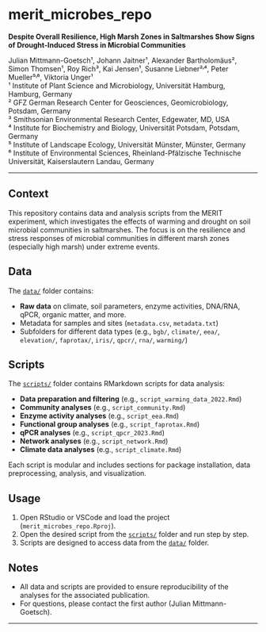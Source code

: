 # merit_microbes_repo

**Despite Overall Resilience, High Marsh Zones in Saltmarshes Show Signs of Drought-Induced Stress in Microbial Communities**

Julian Mittmann-Goetsch¹, Johann Jaitner¹, Alexander Bartholomäus², Simon Thomsen¹, Roy Rich³, Kai Jensen¹, Susanne Liebner²˒⁴, Peter Mueller⁵˒⁶, Viktoria Unger¹  
¹ Institute of Plant Science and Microbiology, Universität Hamburg, Hamburg, Germany  
² GFZ German Research Center for Geosciences, Geomicrobiology, Potsdam, Germany  
³ Smithsonian Environmental Research Center, Edgewater, MD, USA  
⁴ Institute for Biochemistry and Biology, Universität Potsdam, Potsdam, Germany  
⁵ Institute of Landscape Ecology, Universität Münster, Münster, Germany  
⁶ Institute of Environmental Sciences, Rheinland-Pfälzische Technische Universität, Kaiserslautern Landau, Germany

---

## Context

This repository contains data and analysis scripts from the MERIT experiment, which investigates the effects of warming and drought on soil microbial communities in saltmarshes. The focus is on the resilience and stress responses of microbial communities in different marsh zones (especially high marsh) under extreme events.

## Data

The [`data/`](data/) folder contains:
- **Raw data** on climate, soil parameters, enzyme activities, DNA/RNA, qPCR, organic matter, and more.
- Metadata for samples and sites (`metadata.csv`, `metadata.txt`)
- Subfolders for different data types (e.g., `bgb/`, `climate/`, `eea/`, `elevation/`, `faprotax/`, `iris/`, `qpcr/`, `rna/`, `warming/`)

## Scripts

The [`scripts/`](scripts/) folder contains RMarkdown scripts for data analysis:
- **Data preparation and filtering** (e.g., `script_warming_data_2022.Rmd`)
- **Community analyses** (e.g., `script_community.Rmd`)
- **Enzyme activity analyses** (e.g., `script_eea.Rmd`)
- **Functional group analyses** (e.g., `script_faprotax.Rmd`)
- **qPCR analyses** (e.g., `script_qpcr_2023.Rmd`)
- **Network analyses** (e.g., `script_network.Rmd`)
- **Climate data analyses** (e.g., `script_climate.Rmd`)

Each script is modular and includes sections for package installation, data preprocessing, analysis, and visualization.

## Usage

1. Open RStudio or VSCode and load the project (`merit_microbes_repo.Rproj`).
2. Open the desired script from the [`scripts/`](scripts/) folder and run step by step.
3. Scripts are designed to access data from the [`data/`](data/) folder.

## Notes

- All data and scripts are provided to ensure reproducibility of the analyses for the associated publication.
- For questions, please contact the first author (Julian Mittmann-Goetsch).

---
